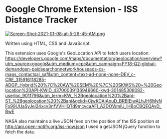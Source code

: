 # Google Chrome Extension - ISS Distance Tracker

[![Screen-Shot-2021-01-08-at-5-26-45-AM.png](https://i.postimg.cc/JzkSHQYv/Screen-Shot-2021-01-08-at-5-26-45-AM.png)](https://postimg.cc/XrnsT9bk)

Written using HTML, CSS and JavaScript.

This extension uses Google's GeoLocation API to fetch users location:
https://developers.google.com/maps/documentation/geolocation/overview?utm_source=google&utm_medium=cpc&utm_campaign=FY18-Q2-global-demandgen-paidsearchonnetworkhouseads-cs-maps_contactsal_saf&utm_content=text-ad-none-none-DEV_c-CRE_315916118285-ADGP_Hybrid%20%7C%20AW%20SEM%20%7C%20SKWS%20~%20Geolocation%20API-KWID_43700039136946660-kwd-301485308082-userloc_9011796&utm_term=KW_%2Bgeolocation%20%2Bapi-ST_%2Bgeolocation%20%2Bapi&gclid=CjwKCAiAouD_BRBIEiwALhJH6MyNFo99UUaSyJeI24xcv3nfVVHllQTd9mcvcaAFl_A2DOWmiU_lHBoCBQEQAvD_BwE

NASA also maintains a live JSON feed on the position of the ISS position at http://api.open-notify.org/iss-now.json
I used a getJSON jQuery function to fetch the data.

